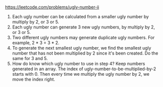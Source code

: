 
https://leetcode.com/problems/ugly-number-ii

1. Each ugly number can be calculated from a smaller ugly number by multiply by 2, or 3 or 5.
2. Each ugly number can generate 3 new ugly numbers, by multiply by 2, or 3 or 5.
3. Two different ugly numbers may generate duplicate ugly numbers. For example, 2 * 3 = 3 * 2.
4. To generate the next smallest ugly number, we find the smallest ugly number that has not been 
   multiplied by 2 since it's been created. Do the same for 3 and 5. 
5. How do know which ugly number to use in step 4? Keep numbers generated in an array. 
   The index of ugly-number-to-be-multiplied-by-2 starts with 0. Then every time we multiply the 
	 ugly number by 2, we move the index right. 